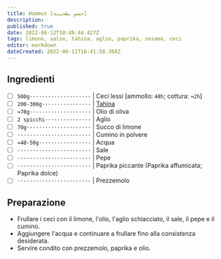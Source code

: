 ```yaml
---
title: Hummus [حمص بطحينة]
description: 
published: true
date: 2022-06-12T10:49:44.427Z
tags: limone, salse, tahina, aglio, paprika, sesamo, ceci
editor: markdown
dateCreated: 2022-06-11T16:41:58.368Z
---
```


## Ingredienti

* [ ] `500g····················` | Ceci lessi [ammollo: `48h`; cottura: `≈2h`]
* [ ] `200-300g················` | [Tahina](../base/tahina)
* [ ] `≈70g····················` | Olio di oliva
* [ ] `2 spicchi···············` | Aglio
* [ ] `70g·····················` | Succo di limone
* [ ] `························` | Cumino in polvere
* [ ] `≈40-50g·················` | Acqua
* [ ] `························` | Sale
* [ ] `························` | Pepe
* [ ] `························` | Paprika piccante (Paprika affumicata; Paprika dolce)
* [ ] `························` | Prezzemolo

## Preparazione

* Frullare i ceci con il limone, l'olio, l'aglio schiacciato, il sale, il pepe e il cumino.
* Aggiungere l'acqua e continuare a frullare fino alla consistenza desiderata.
* Servire condito con prezzemolo, paprika e olio.